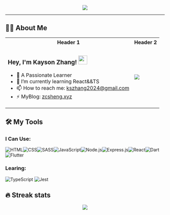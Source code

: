 <p align="center">
  <a href="https://github.com/DenverCoder1/readme-typing-svg"><img src="https://readme-typing-svg.herokuapp.com?color=%2336BCF7&size=40&center=true&vCenter=true&width=600&height=60&lines=Welcome+to+my+profile!"></a>
</p>
<hr/>

<h2>👨‍💻 About Me</h2>

<table>
  <tr>
      <th>Header 1</th>
      <th>Header 2</th>
  </tr>
  <tr>
      <td>
        <h3>
          Hey, I'm Kayson Zhang!
          <!-- This is provided by others -->
          <img src="https://media.giphy.com/media/hvRJCLFzcasrR4ia7z/giphy.gif" width="28">
          </h3>
          <ul>
            <li>🔭 A Passionate Learner</li>
            <li>🌱 I’m currently learning React&&TS</li>
            <li>📫 How to reach me: <a href="kszhang2024@gmail.com">kszhang2024@gmail.com</a></li>
            <li>⚡ MyBlog: <a href="www.zcsheng.xyz">zcsheng.xyz</a></li>
          </ul>
      </td>
      <td>
        <p>
          <a href="https://github.com/anuraghazra/github-readme-stats">
            <img src="https://github-readme-stats.vercel.app/api/top-langs/?username=kszhang2024&layout=compact">
          </a>
        </p>
      </td>
  </tr>
</table>

<h2>🛠️ My Tools</h2>

<h3>I Can Use: </h3>
<img alt="HTML" src="https://img.shields.io/badge/HTML-E34F26.svg?logo=html5&logoColor=white"><img alt="CSS" src="https://img.shields.io/badge/CSS-1572B6.svg?logo=css3&logoColor=white"><img alt="SASS" src="https://img.shields.io/badge/Sass-hotpink.svg?logo=SASS&logoColor=white"><img alt="JavaScript" src="https://img.shields.io/badge/JavaScript-F7DF1E.svg?logo=javascript&logoColor=black"><img alt="Node.js" src="https://img.shields.io/badge/Node.js-43853D.svg?logo=node.js&logoColor=white"><img alt="Express.js" src="https://img.shields.io/badge/Express.js-404d59.svg?logo=express&logoColor=white"><img alt="React" src="https://img.shields.io/badge/React-20232a.svg?logo=react&logoColor=%2361DAFB"><img alt="Dart" src="https://img.shields.io/badge/Dart-15A6C4.svg?logo=dart&logoColor=white"><img alt="Flutter" src="https://img.shields.io/badge/Flutter-02569B.svg?logo=flutter&logoColor=white">

<h3>Learing:</h3>
<img alt="TypeScript" src="https://img.shields.io/badge/TypeScript-007ACC.svg?logo=typescript&logoColor=white">
<img alt="Jest" src="https://img.shields.io/badge/Jest-C21325.svg?logo=jest&logoColor=white">

<h2>🔥 Streak stats</h2>
<p align="center">
<a href="https://github.com/ashutosh00710/github-readme-activity-graph">
  <img src="https://activity-graph.herokuapp.com/graph?username=kszhang2024&theme=react-dark">
</a>
</p>

